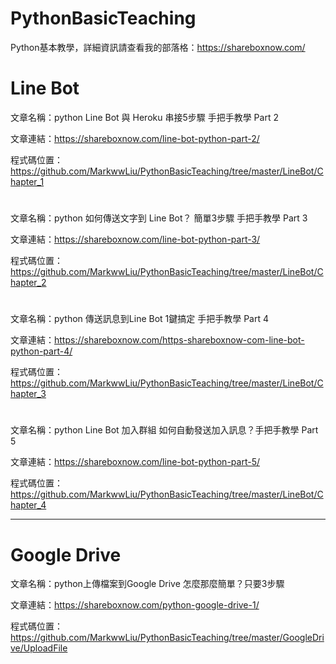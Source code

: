 # PythonBasicTeaching
Python基本教學，詳細資訊請查看我的部落格：https://shareboxnow.com/ 

# Line Bot

文章名稱：python Line Bot 與 Heroku 串接5步驟 手把手教學 Part 2 

文章連結：https://shareboxnow.com/line-bot-python-part-2/

程式碼位置：https://github.com/MarkwwLiu/PythonBasicTeaching/tree/master/LineBot/Chapter_1

#
文章名稱：python 如何傳送文字到 Line Bot？ 簡單3步驟 手把手教學 Part 3

文章連結：https://shareboxnow.com/line-bot-python-part-3/

程式碼位置：https://github.com/MarkwwLiu/PythonBasicTeaching/tree/master/LineBot/Chapter_2

#
文章名稱：python 傳送訊息到Line Bot 1鍵搞定 手把手教學 Part 4

文章連結：https://shareboxnow.com/https-shareboxnow-com-line-bot-python-part-4/

程式碼位置：https://github.com/MarkwwLiu/PythonBasicTeaching/tree/master/LineBot/Chapter_3

#
文章名稱：python Line Bot 加入群組 如何自動發送加入訊息？手把手教學 Part 5

文章連結：https://shareboxnow.com/line-bot-python-part-5/

程式碼位置：https://github.com/MarkwwLiu/PythonBasicTeaching/tree/master/LineBot/Chapter_4

---
# Google Drive

文章名稱：python上傳檔案到Google Drive 怎麼那麼簡單？只要3步驟

文章連結：https://shareboxnow.com/python-google-drive-1/

程式碼位置：https://github.com/MarkwwLiu/PythonBasicTeaching/tree/master/GoogleDrive/UploadFile
